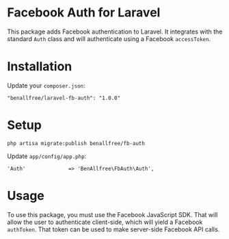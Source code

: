 # Facebook Auth for Laravel

This package adds Facebook authentication to Laravel. It integrates with the standard `Auth` class and will authenticate using a Facebook `accessToken`.

# Installation

Update your `composer.json`:

    "benallfree/laravel-fb-auth": "1.0.0"

# Setup

    php artisa migrate:publish benallfree/fb-auth

Update `app/config/app.php`:

    'Auth'              => 'BenAllfree\FbAuth\Auth',

# Usage

To use this package, you must use the Facebook JavaScript SDK. That will allow the user to authenticate client-side, which will yield a Facebook `authToken`. That token can be used to make server-side Facebook API calls.


